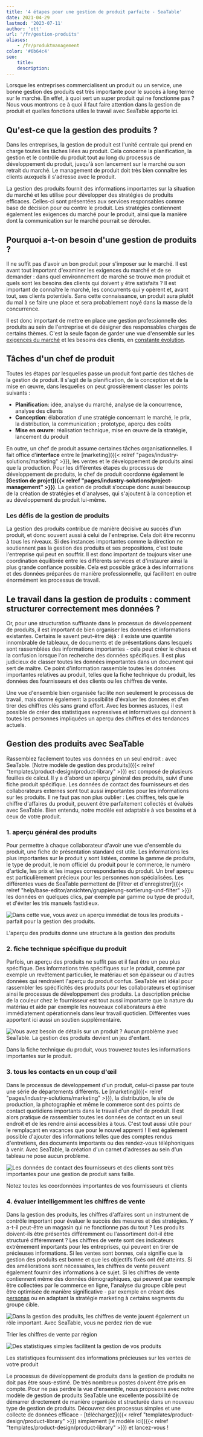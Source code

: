 ```yaml
---
title: '4 étapes pour une gestion de produit parfaite - SeaTable'
date: 2021-04-29
lastmod: '2023-07-11'
author: 'ott'
url: '/fr/gestion-produits'
aliases:
    - /fr/produktmanagement
color: '#6b64c4'
seo:
    title:
    description:
---
```


Lorsque les entreprises commercialisent un produit ou un service, une bonne gestion des produits est très importante pour le succès à long terme sur le marché. En effet, à quoi sert un super produit qui ne fonctionne pas ? Nous vous montrons ce à quoi il faut faire attention dans la gestion de produit et quelles fonctions utiles le travail avec SeaTable apporte ici.

## Qu'est-ce que la gestion des produits ?

Dans les entreprises, la gestion de produit est l'unité centrale qui prend en charge toutes les tâches liées au produit. Cela concerne la planification, la gestion et le contrôle du produit tout au long du processus de développement du produit, jusqu'à son lancement sur le marché ou son retrait du marché. Le management de produit doit très bien connaître les clients auxquels il s'adresse avec le produit.

La gestion des produits fournit des informations importantes sur la situation du marché et les utilise pour développer des stratégies de produits efficaces. Celles-ci sont présentées aux services responsables comme base de décision pour ou contre le produit. Les stratégies contiennent également les exigences du marché pour le produit, ainsi que la manière dont la communication sur le marché pourrait se dérouler.

## Pourquoi a-t-on besoin d'une gestion de produits ?

Il ne suffit pas d'avoir un bon produit pour s'imposer sur le marché. Il est avant tout important d'examiner les exigences du marché et de se demander : dans quel environnement de marché se trouve mon produit et quels sont les besoins des clients qui doivent y être satisfaits ? Il est important de connaître le marché, les concurrents qui y opèrent et, avant tout, ses clients potentiels. Sans cette connaissance, un produit aura plutôt du mal à se faire une place et sera probablement noyé dans la masse de la concurrence.

Il est donc important de mettre en place une gestion professionnelle des produits au sein de l'entreprise et de désigner des responsables chargés de certains thèmes. C'est la seule façon de garder une vue d'ensemble sur les [exigences du marché](https://www.reckliesmp.de/veraenderungen-im-markt/) et les besoins des clients, en [constante évolution](https://www.reckliesmp.de/veraenderungen-im-markt/).

## Tâches d'un chef de produit

Toutes les étapes par lesquelles passe un produit font partie des tâches de la gestion de produit. Il s'agit de la planification, de la conception et de la mise en œuvre, dans lesquelles on peut grossièrement classer les points suivants :

- **Planification**: idée, analyse du marché, analyse de la concurrence, analyse des clients
- **Conception**: élaboration d'une stratégie concernant le marché, le prix, la distribution, la communication ; prototype, aperçu des coûts
- **Mise en œuvre**: réalisation technique, mise en œuvre de la stratégie, lancement du produit

En outre, un chef de produit assume certaines tâches organisationnelles. Il fait office d'**interface** entre le [marketing]({{< relref "pages/industry-solutions/marketing" >}}), les ventes et le développement de produits ainsi que la production. Pour les différentes étapes du processus de développement de produits, le chef de produit coordonne également le **[Gestion de projet]({{< relref "pages/industry-solutions/project-management" >}})**. La gestion de produit s'occupe donc aussi beaucoup de la création de stratégies et d'analyses, qui s'ajoutent à la conception et au développement du produit lui-même.

### Les défis de la gestion de produits

La gestion des produits contribue de manière décisive au succès d'un produit, et donc souvent aussi à celui de l'entreprise. Cela doit être reconnu à tous les niveaux. Si des instances importantes comme la direction ne soutiennent pas la gestion des produits et ses propositions, c'est toute l'entreprise qui peut en souffrir. Il est donc important de toujours viser une coordination équilibrée entre les différents services et d'instaurer ainsi la plus grande confiance possible. Cela est possible grâce à des informations et des données préparées de manière professionnelle, qui facilitent en outre énormément les processus de travail.

## Le travail dans la gestion de produits : comment structurer correctement mes données ?

Or, pour une structuration suffisante dans le processus de développement de produits, il est important de bien organiser les données et informations existantes. Certains le savent peut-être déjà : il existe une quantité innombrable de tableaux, de documents et de présentations dans lesquels sont rassemblées des informations importantes - cela peut créer le chaos et la confusion lorsque l'on recherche des données spécifiques. Il est plus judicieux de classer toutes les données importantes dans un document qui sert de maître. Ce point d'information rassemble toutes les données importantes relatives au produit, telles que la fiche technique du produit, les données des fournisseurs et des clients ou les chiffres de vente.

Une vue d'ensemble bien organisée facilite non seulement le processus de travail, mais donne également la possibilité d'évaluer les données et d'en tirer des chiffres clés sans grand effort. Avec les bonnes astuces, il est possible de créer des statistiques expressives et informatives qui donnent à toutes les personnes impliquées un aperçu des chiffres et des tendances actuels.

## Gestion des produits avec SeaTable

Rassemblez facilement toutes vos données en un seul endroit : avec SeaTable. [Notre modèle de gestion des produits]({{< relref "templates/product-design/product-library" >}}) est composé de plusieurs feuilles de calcul. Il y a d'abord un aperçu général des produits, suivi d'une fiche produit spécifique. Les données de contact des fournisseurs et des collaborateurs externes sont tout aussi importantes pour les informations sur les produits. Il ne faut pas non plus oublier : Les chiffres, tels que le chiffre d'affaires du produit, peuvent être parfaitement collectés et évalués avec SeaTable. Bien entendu, notre modèle est adaptable à vos besoins et à ceux de votre produit.

### 1\. aperçu général des produits

Pour permettre à chaque collaborateur d'avoir une vue d'ensemble du produit, une fiche de présentation standard est utile. Les informations les plus importantes sur le produit y sont listées, comme la gamme de produits, le type de produit, le nom officiel du produit pour le commerce, le numéro d'article, les prix et les images correspondantes du produit. Un bref aperçu est particulièrement précieux pour les personnes non spécialisées. Les différentes vues de SeaTable permettent de [filtrer et d'enregistrer]({{< relref "help/base-editor/ansichten/gruppierung-sortierung-und-filter" >}}) les données en quelques clics, par exemple par gamme ou type de produit, et d'éviter les tris manuels fastidieux.

![Dans cette vue, vous avez un aperçu immédiat de tous les produits - parfait pour la gestion des produits.](Range-View_2.jpg)

L'aperçu des produits donne une structure à la gestion des produits

### 2\. fiche technique spécifique du produit

Parfois, un aperçu des produits ne suffit pas et il faut être un peu plus spécifique. Des informations très spécifiques sur le produit, comme par exemple un revêtement particulier, le matériau et son épaisseur ou d'autres données qui rendraient l'aperçu du produit confus. SeaTable est idéal pour rassembler les spécificités des produits pour les collaborateurs et optimiser ainsi le processus de développement des produits. La description précise de la couleur chez le fournisseur est tout aussi importante que la nature du matériau et aide par exemple les nouveaux collaborateurs à être immédiatement opérationnels dans leur travail quotidien. Différentes vues apportent ici aussi un soutien supplémentaire.

![Vous avez besoin de détails sur un produit ? Aucun problème avec SeaTable. La gestion des produits devient un jeu d'enfant.](Product-Data_1.jpg)

Dans la fiche technique du produit, vous trouverez toutes les informations importantes sur le produit.

### 3\. tous les contacts en un coup d'œil

Dans le processus de développement d'un produit, celui-ci passe par toute une série de départements différents. Le [marketing]({{< relref "pages/industry-solutions/marketing" >}}), la distribution, le site de production, la photographie et même le commerce sont des points de contact quotidiens importants dans le travail d'un chef de produit. Il est alors pratique de rassembler toutes les données de contact en un seul endroit et de les rendre ainsi accessibles à tous. C'est tout aussi utile pour le remplaçant en vacances que pour le nouvel apprenti ! Il est également possible d'ajouter des informations telles que des comptes rendus d'entretiens, des documents importants ou des rendez-vous téléphoniques à venir. Avec SeaTable, la création d'un carnet d'adresses au sein d'un tableau ne pose aucun problème.

![Les données de contact des fournisseurs et des clients sont très importantes pour une gestion de produit sans faille.](Suppliers-and-Contacts.jpg)

Notez toutes les coordonnées importantes de vos fournisseurs et clients

### 4\. évaluer intelligemment les chiffres de vente

Dans la gestion des produits, les chiffres d'affaires sont un instrument de contrôle important pour évaluer le succès des mesures et des stratégies. Y a-t-il peut-être un magasin qui ne fonctionne pas du tout ? Les produits doivent-ils être présentés différemment ou l'assortiment doit-il être structuré différemment ? Les chiffres de vente sont des indicateurs extrêmement importants pour les entreprises, qui peuvent en tirer de précieuses informations. Si les ventes sont bonnes, cela signifie que la gestion des produits est bonne et que les objectifs fixés ont été atteints. Si des améliorations sont nécessaires, les chiffres de vente peuvent également fournir des informations à ce sujet. Si les chiffres de vente contiennent même des données démographiques, qui peuvent par exemple être collectées par le commerce en ligne, l'analyse du groupe cible peut être optimisée de manière significative - par exemple en créant des [personas](https://www.reachx.de/6-punkte-anleitung-zur-erstellung-individueller-personas/) ou en adaptant la stratégie marketing à certains segments du groupe cible.

![Dans la gestion des produits, les chiffres de vente jouent également un rôle important. Avec SeaTable, vous ne perdez rien de vue](Sales_1.jpg)

Trier les chiffres de vente par région

![Des statistiques simples facilitent la gestion de vos produits](Statistics-1.jpg)

Les statistiques fournissent des informations précieuses sur les ventes de votre produit

Le processus de développement de produits dans la gestion de produits ne doit pas être sous-estimé. De très nombreux postes doivent être pris en compte. Pour ne pas perdre la vue d'ensemble, nous proposons avec notre modèle de gestion de produits SeaTable une excellente possibilité de démarrer directement de manière organisée et structurée dans un nouveau type de gestion de produits. Découvrez des processus simples et une collecte de données efficace - [téléchargez]({{< relref "templates/product-design/product-library" >}}) simplement [le modèle ici]({{< relref "templates/product-design/product-library" >}}) et lancez-vous !
